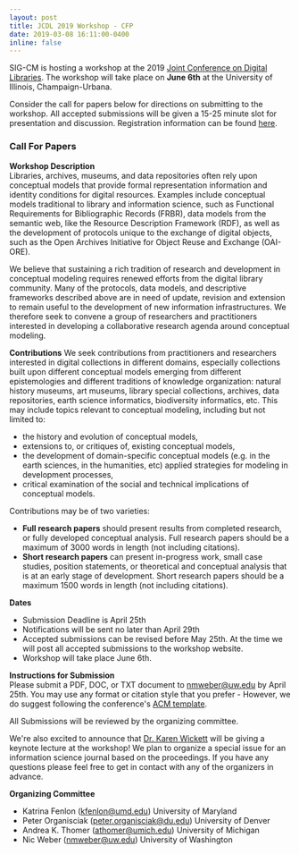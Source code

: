 ```yaml
---
layout: post
title: JCDL 2019 Workshop - CFP
date: 2019-03-08 16:11:00-0400
inline: false
---
```


SIG-CM is hosting a workshop at the 2019 [Joint Conference on Digital Libraries](https://2019.jcdl.org/). The workshop will take place on **June 6th** at the University of Illinois, Champaign-Urbana. 

Consider the call for papers below for directions on submitting to the workshop. All accepted submissions will be given a 15-25 minute slot for presentation and discussion. Registration information can be found [here](https://2019.jcdl.org/registration/).

### Call For Papers

**Workshop Description**        
Libraries, archives, museums, and data repositories often rely upon conceptual models that provide formal representation information and identity conditions for digital resources. Examples include conceptual models traditional to library and information science, such as Functional Requirements for Bibliographic Records (FRBR), data models from the semantic web, like the Resource Description Framework (RDF), as well as the development of protocols unique to the exchange of digital objects, such as the Open Archives Initiative for Object Reuse and Exchange (OAI-ORE).

We believe that sustaining a rich tradition of research and development in conceptual modeling requires renewed efforts from the digital library community. Many of the protocols, data models, and descriptive frameworks described above are in need of update, revision and extension to remain useful to the development of new information infrastructures. We therefore seek to convene a group of researchers and practitioners interested in developing a collaborative research agenda around conceptual modeling. 

**Contributions**
We seek contributions from practitioners and researchers interested in digital collections in different domains, especially collections built upon different conceptual models emerging from different epistemologies and different traditions of knowledge organization: natural history museums, art museums, library special collections, archives, data repositories, earth science informatics, biodiversity informatics, etc. This may include topics relevant to conceptual modeling, including but not limited to:  
- the history and evolution of conceptual models,
- extensions to, or critiques of, existing conceptual models,
- the development of domain-specific conceptual models (e.g. in the earth sciences, in the humanities, etc) applied strategies for modeling in development processes,
- critical examination of the social and technical implications of conceptual models.

Contributions may be of two varieties:

- **Full research papers** should present results from completed research, or fully developed conceptual analysis. Full research papers should be a maximum of 3000 words in length (not including citations).
- **Short research papers** can present in-progress work, small case studies, position statements, or theoretical and conceptual analysis that is at an early stage of development. Short research papers should be a maximum 1500 words in length (not including citations).

**Dates**         
- Submission Deadline is April 25th
- Notifications will be sent no later than April 29th
- Accepted submissions can be revised before May 25th. At the time we will post all accepted submissions to the workshop website.
- Workshop will take place June 6th.

**Instructions for Submission**       
Please submit a PDF, DOC, or TXT document to nmweber@uw.edu by April 25th. You may use any format or citation style that you prefer - However, we do suggest following the conference's [ACM template](https://www.acm.org/publications/proceedings-template).  

All Submissions will be reviewed by the organizing committee.

We're also excited to announce that [Dr. Karen Wickett](https://ischool.illinois.edu/people/karen-wickett) will be giving a keynote lecture at the workshop! We plan to organize a special issue for an information science journal based on the proceedings. If you have any questions please feel free to get in contact with any of the organizers in advance.
<br>

**Organizing Committee**      
- Katrina Fenlon (kfenlon@umd.edu) University of Maryland
- Peter Organisciak (peter.organisciak@du.edu) University of Denver
- Andrea K. Thomer (athomer@umich.edu) University of Michigan
- Nic Weber (nmweber@uw.edu) University of Washington
